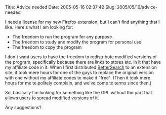 Title: Advice needed
Date: 2005-05-16 02:37:42
Slug: 2005/05/16/advice-needed


I need a license for my new Firefox extension, but I can't find anything that
I like. Here's what I am looking for:

  * The freedom to run the program for any purpose
  * The freedom to study and modify the program for personal use
  * The freedom to copy the program

I don't want users to have the freedom to redistribute modified versions of
the program, specifically because there are links to stores etc. in it that
have my affiliate code in it. When I first distributed [BetterSearch][1] to an
extension site, it took mere hours for one of the guys to replace the original
version with one without my affiliate codes to make it "free". (Then it took
mere hours for me to politely complain, and we've come to terms since then.)

So, basically I'm looking for something like the GPL without the part that
allows users to spread modified versions of it.

Any suggestions?

   [1]: http://bettersearch.g-blog.net/
